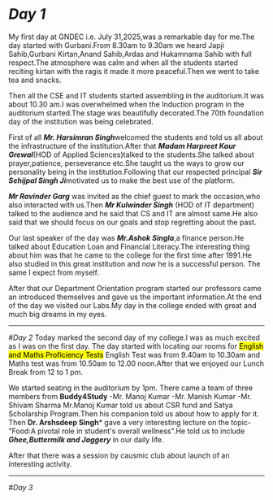 # _Day 1_
My first day at GNDEC i.e. July 31,2025,was a remarkable day for me.The day started with Gurbani.From 8.30am to 9.30am we heard Japji Sahib,Gurbani Kirtan,Anand Sahib,Ardas and Hukamnama Sahib with full respect.The atmosphere was calm and when all the students started reciting kirtan with the ragis it made it more peaceful.Then we went to take tea and snacks.

Then all the CSE and IT students started assembling in the auditorium.It was about 10.30 am.I was overwhelmed when the Induction program in the auditorium started.The stage was beautifully decorated.The 70th foundation day of the institution was being celebrated.

First of all ***Mr. Harsimran Singh***welcomed the students and told us all about the infrastructure of the institution.After that ***Madam Harpreet Kaur Grewal***(HOD of Applied Sciences)talked to the students.She talked about prayer,patience, perseverance etc.She taught us the ways to grow our personality being in the institution.Following that our respected principal ***Sir Sehijpal Singh Ji***motivated us to make the best use of the platform.

***Mr Ravinder Garg*** was invited as the chief guest to mark the occasion,who also interacted with us.Then ***Mr Kulwinder Singh*** (HOD of IT department) talked to the audience and he said that CS and IT are almost same.He also said that we should focus on our goals and stop regretting about the past.

Our last speaker of the day was ***Mr.Ashok Singla***,a finance person.He talked about Education Loan and Financial Literacy.The interesting thing about him was that he came to the college for the first time after 1991.He also studied in this great institution and now he is a successful person. The same I expect from myself.

After that our Department Orientation program started our professors came an introduced themselves and gave us the important information.At the end of the day we visited our Labs.My day in the college ended with great and much big dreams in my eyes.

***

#_Day 2_
Today marked the second day of my college.I was as much excited as I was on the first day.
The day started with locating our rooms for <mark>English and Maths Proficiency Tests</mark> English Test was from 9.40am to 10.30am and Maths test was from 10.50am to 12.00 noon.After that we enjoyed our Lunch Break from 12 to 1 pm.

We started seating in the auditorium by 1pm. There came a team of three members from **Buddy4Study**
-Mr. Manoj Kumar
-Mr. Manish Kumar
-Mr. Shivam Sharma
Mr.Manoj Kumar told us about CSR fund and Satya Scholarship Program.Then his companion told us about how to apply for it.
Then **Dr. Arshsdeep Singh*** gave a very interesting lecture on the topic-"Food:A pivotal role in student's overall wellness".He told us to include ***Ghee,Buttermilk and Jaggery*** in our daily life.

After that there was a session by causmic club about launch of an interesting activity.

***

#_Day 3_



